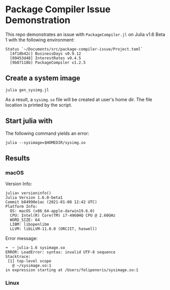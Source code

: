
# Package Compiler Issue Demonstration

This repo demonstrates an issue with `PackageCompiler.jl` on Julia v1.6 Beta 1
with the following environment:

```
Status `~/Documents/src/package-compiler-issue/Project.toml`
  [4f18b42c] BusinessDays v0.9.12
  [09453d48] InterestRates v0.4.5
  [9b87118b] PackageCompiler v1.2.5
```

## Create a system image

```
julia gen_sysimg.jl
```

As a result, a `sysimg.so` file will be created at user's home dir.
The file location is printed by the script.

## Start julia with

The following command yields an error:

```
julia --sysimage=$HOMEDIR/sysimg.so
```

## Results

### macOS

Version Info:

```
julia> versioninfo()
Julia Version 1.6.0-beta1
Commit b84990e1ac (2021-01-08 12:42 UTC)
Platform Info:
  OS: macOS (x86_64-apple-darwin19.6.0)
  CPU: Intel(R) Core(TM) i7-4960HQ CPU @ 2.60GHz
  WORD_SIZE: 64
  LIBM: libopenlibm
  LLVM: libLLVM-11.0.0 (ORCJIT, haswell)
```

Error message:

```
➜  ~ julia-1.6 sysimage.so
ERROR: LoadError: syntax: invalid UTF-8 sequence
Stacktrace:
 [1] top-level scope
   @ ~/sysimage.so:1
in expression starting at /Users/felipenoris/sysimage.so:1
```

### Linux

